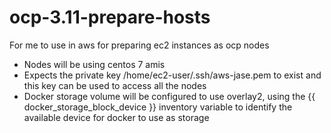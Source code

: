 # ocp-3.11-prepare-hosts
For me to use in aws for preparing ec2 instances as ocp nodes

- Nodes will be using centos 7 amis
- Expects the private key /home/ec2-user/.ssh/aws-jase.pem to exist and this key
  can be used to access all the nodes
- Docker storage volume will be configured to use overlay2, using the {{ docker_storage_block_device }} 
  inventory variable to identify the available device for docker to use as storage
